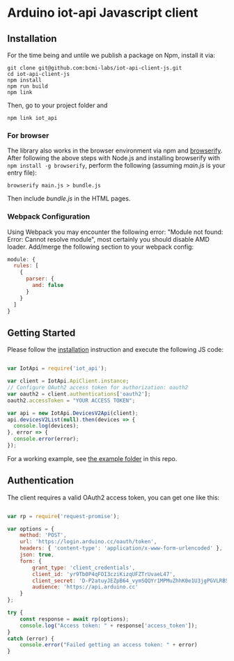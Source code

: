 # Arduino iot-api Javascript client

## Installation

For the time being and untile we publish a package on Npm, install it via:

```shell
git clone git@github.com:bcmi-labs/iot-api-client-js.git
cd iot-api-client-js
npm install
npm run build
npm link
```

Then, go to your project folder and 

```shell
npm link iot_api
```

### For browser

The library also works in the browser environment via npm and [browserify](http://browserify.org/). After following
the above steps with Node.js and installing browserify with `npm install -g browserify`,
perform the following (assuming *main.js* is your entry file):

```shell
browserify main.js > bundle.js
```

Then include *bundle.js* in the HTML pages.

### Webpack Configuration

Using Webpack you may encounter the following error: "Module not found: Error:
Cannot resolve module", most certainly you should disable AMD loader. Add/merge
the following section to your webpack config:

```javascript
module: {
  rules: [
    {
      parser: {
        amd: false
      }
    }
  ]
}
```

## Getting Started

Please follow the [installation](#installation) instruction and execute the following JS code:

```javascript

var IotApi = require('iot_api');

var client = IotApi.ApiClient.instance;
// Configure OAuth2 access token for authorization: oauth2
var oauth2 = client.authentications['oauth2'];
oauth2.accessToken = "YOUR ACCESS TOKEN";

var api = new IotApi.DevicesV2Api(client);
api.devicesV2List(null).then(devices => {
  console.log(devices);
}, error => {
  console.error(error);
});
```

For a working example, see [the example folder](./example) in this repo.

## Authentication

The client requires a valid OAuth2 access token, you can get one like this:

```javascript

var rp = require('request-promise');

var options = {
    method: 'POST',
    url: 'https://login.arduino.cc/oauth/token',
    headers: { 'content-type': 'application/x-www-form-urlencoded' },
    json: true,
    form: {
        grant_type: 'client_credentials',
        client_id: 'yr9Tb0P4qFOI3cziKizqUFZTrUvaeL47',
        client_secret: 'D-P2atuyJEZpB64_vymSQQYr1MPMuZhhK0e1U3jgPGVLRBSMH5jhKaivyRybu_4I',
        audience: 'https://api.arduino.cc'
    }
};

try {
    const response = await rp(options);
    console.log("Access token: " + response['access_token']);
}
catch (error) {
    console.error("Failed getting an access token: " + error)
}
```